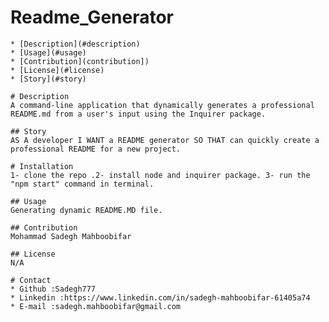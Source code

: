 # Readme_Generator

    * [Description](#description)
    * [Usage](#usage)
    * [Contribution](contribution])
    * [License](#license)
    * [Story](#story)
    
    # Description
    A command-line application that dynamically generates a professional README.md from a user's input using the Inquirer package.

    ## Story
    AS A developer I WANT a README generator SO THAT can quickly create a professional README for a new project.

    # Installation
    1- clone the repo .2- install node and inquirer package. 3- run the "npm start" command in terminal.

    ## Usage
    Generating dynamic README.MD file.

    ## Contribution
    Mohammad Sadegh Mahboobifar
    
    ## License 
    N/A

    # Contact
    * Github :Sadegh777
    * Linkedin :https://www.linkedin.com/in/sadegh-mahboobifar-61405a74
    * E-mail :sadegh.mahboobifar@gmail.com